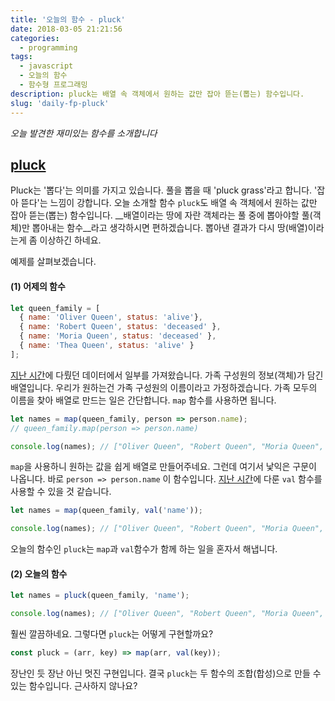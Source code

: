 ```yaml
---
title: '오늘의 함수 - pluck'
date: 2018-03-05 21:21:56
categories:
  - programming
tags:
  - javascript
  - 오늘의 함수
  - 함수형 프로그래밍
description: pluck는 배열 속 객체에서 원하는 값만 잡아 뜯는(뽑는) 함수입니다.
slug: 'daily-fp-pluck'
---
```

_오늘 발견한 재미있는 함수를 소개합니다_

## [pluck](https://marpple.github.io/partial.js/docs/#pluck)

Pluck는 '뽑다'는 의미를 가지고 있습니다. 풀을 뽑을 때 'pluck grass'라고 합니다. '잡아 뜯다'는 느낌이 강합니다. 오늘 소개할 함수 `pluck`도 배열 속 객체에서 원하는 값만 잡아 뜯는(뽑는) 함수입니다. __배열이라는 땅에 자란 객체라는 풀 중에 뽑아야할 풀(객체)만 뽑아내는 함수__라고 생각하시면 편하겠습니다. 뽑아낸 결과가 다시 땅(배열)이라는게 좀 이상하긴 하네요.

예제를 살펴보겠습니다.

#### (1) 어제의 함수

```javascript
let queen_family = [
  { name: 'Oliver Queen', status: 'alive'},
  { name: 'Robert Queen', status: 'deceased' },
  { name: 'Moria Queen', status: 'deceased' },
  { name: 'Thea Queen', status: 'alive' }
];
```

[지난 시간](/programming/javascript-daily-function-18/)에 다뤘던 데이터에서 일부를 가져왔습니다. 가족 구성원의 정보(객체)가 담긴 배열입니다. 우리가 원하는건 가족 구성원의 이름이라고 가정하겠습니다. 가족 모두의 이름을 찾아 배열로 만드는 일은 간단합니다. `map` 함수를 사용하면 됩니다.

```javascript
let names = map(queen_family, person => person.name);
// queen_family.map(person => person.name)

console.log(names); // ["Oliver Queen", "Robert Queen", "Moria Queen", "Thea Queen"]
```

`map`을 사용하니 원하는 값을 쉽게 배열로 만들어주네요. 그런데 여기서 낯익은 구문이 나옵니다. 바로 `person => person.name` 이 함수입니다. [지난 시간](/programming/javascript-daily-function-18/)에 다룬 `val` 함수를 사용할 수 있을 것 같습니다.

```javascript
let names = map(queen_family, val('name'));

console.log(names); // ["Oliver Queen", "Robert Queen", "Moria Queen", "Thea Queen"]
```

오늘의 함수인 `pluck`는 `map`과 `val`함수가 함께 하는 일을 혼자서 해냅니다.


#### (2) 오늘의 함수

```javascript
let names = pluck(queen_family, 'name');

console.log(names); // ["Oliver Queen", "Robert Queen", "Moria Queen", "Thea Queen"]
```

훨씬 깔끔하네요. 그렇다면 `pluck`는 어떻게 구현할까요?

```javascript
const pluck = (arr, key) => map(arr, val(key));
```

장난인 듯 장난 아닌 멋진 구현입니다. 결국 `pluck`는 두 함수의 조합(합성)으로 만들 수 있는 함수입니다. 근사하지 않나요?
